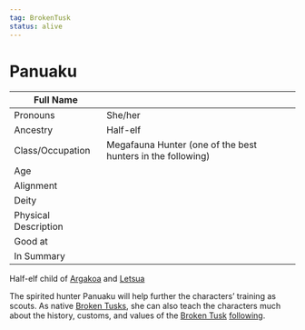 ```yaml
---
tag: BrokenTusk
status: alive
---
```

# Panuaku

| Full Name            |     |
| -------------------- | --- |
| Pronouns             | She/her |
| Ancestry             | Half-elf |
| Class/Occupation     | Megafauna Hunter (one of the best hunters in the following) |
| Age                  |     |
| Alignment            |     |
| Deity                |     |
| Physical Description |     |
| Good at              |     |
| In Summary           |     |

Half-elf child of [Argakoa](Argakoa-the-Songsinger.md) and [Letsua](Letsua.md) 

The spirited hunter Panuaku will help further the characters’ training as scouts. As native [Broken Tusks](../../Organizations/Broken-Tusk.md), she can also teach the characters much about the history, customs, and values of the [Broken Tusk](../../Organizations/Broken-Tusk.md) [following](../../Notions/Following.md).
 
